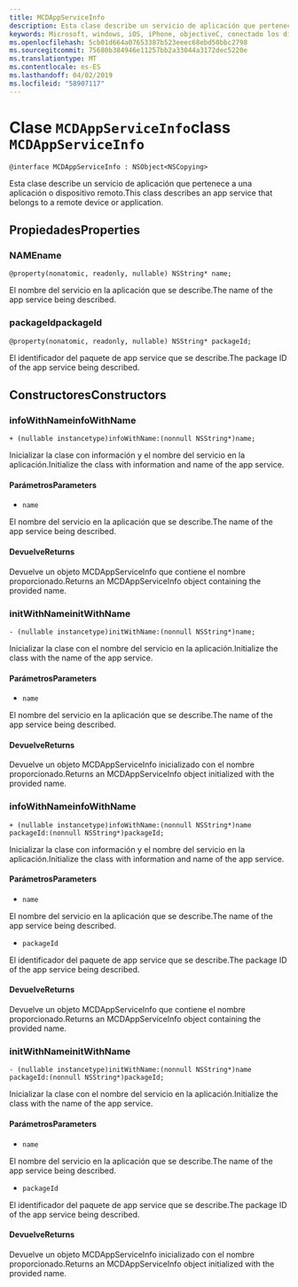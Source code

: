 ```yaml
---
title: MCDAppServiceInfo
description: Esta clase describe un servicio de aplicación que pertenece a una aplicación o dispositivo remoto.
keywords: Microsoft, windows, iOS, iPhone, objectiveC, conectado los dispositivos, proyecto Roma
ms.openlocfilehash: 5cb01d664a07653387b523eeec68ebd50bbc2798
ms.sourcegitcommit: 75680b384946e11257bb2a33044a3172dec5220e
ms.translationtype: MT
ms.contentlocale: es-ES
ms.lasthandoff: 04/02/2019
ms.locfileid: "58907117"
---
```

# <a name="class-mcdappserviceinfo"></a><span data-ttu-id="a996c-104">Clase `MCDAppServiceInfo`</span><span class="sxs-lookup"><span data-stu-id="a996c-104">class `MCDAppServiceInfo`</span></span> 

```
@interface MCDAppServiceInfo : NSObject<NSCopying>
```  

<span data-ttu-id="a996c-105">Esta clase describe un servicio de aplicación que pertenece a una aplicación o dispositivo remoto.</span><span class="sxs-lookup"><span data-stu-id="a996c-105">This class describes an app service that belongs to a remote device or application.</span></span>

## <a name="properties"></a><span data-ttu-id="a996c-106">Propiedades</span><span class="sxs-lookup"><span data-stu-id="a996c-106">Properties</span></span>

### <a name="name"></a><span data-ttu-id="a996c-107">NAME</span><span class="sxs-lookup"><span data-stu-id="a996c-107">name</span></span>
`@property(nonatomic, readonly, nullable) NSString* name;`

<span data-ttu-id="a996c-108">El nombre del servicio en la aplicación que se describe.</span><span class="sxs-lookup"><span data-stu-id="a996c-108">The name of the app service being described.</span></span>

### <a name="packageid"></a><span data-ttu-id="a996c-109">packageId</span><span class="sxs-lookup"><span data-stu-id="a996c-109">packageId</span></span>
`@property(nonatomic, readonly, nullable) NSString* packageId;`

<span data-ttu-id="a996c-110">El identificador del paquete de app service que se describe.</span><span class="sxs-lookup"><span data-stu-id="a996c-110">The package ID of the app service being described.</span></span>

## <a name="constructors"></a><span data-ttu-id="a996c-111">Constructores</span><span class="sxs-lookup"><span data-stu-id="a996c-111">Constructors</span></span>

### <a name="infowithname"></a><span data-ttu-id="a996c-112">infoWithName</span><span class="sxs-lookup"><span data-stu-id="a996c-112">infoWithName</span></span>
`+ (nullable instancetype)infoWithName:(nonnull NSString*)name;`

<span data-ttu-id="a996c-113">Inicializar la clase con información y el nombre del servicio en la aplicación.</span><span class="sxs-lookup"><span data-stu-id="a996c-113">Initialize the class with information and name of the app service.</span></span>

#### <a name="parameters"></a><span data-ttu-id="a996c-114">Parámetros</span><span class="sxs-lookup"><span data-stu-id="a996c-114">Parameters</span></span> 
* `name` 

<span data-ttu-id="a996c-115">El nombre del servicio en la aplicación que se describe.</span><span class="sxs-lookup"><span data-stu-id="a996c-115">The name of the app service being described.</span></span>

#### <a name="returns"></a><span data-ttu-id="a996c-116">Devuelve</span><span class="sxs-lookup"><span data-stu-id="a996c-116">Returns</span></span>
<span data-ttu-id="a996c-117">Devuelve un objeto MCDAppServiceInfo que contiene el nombre proporcionado.</span><span class="sxs-lookup"><span data-stu-id="a996c-117">Returns an MCDAppServiceInfo object containing the provided name.</span></span>

### <a name="initwithname"></a><span data-ttu-id="a996c-118">initWithName</span><span class="sxs-lookup"><span data-stu-id="a996c-118">initWithName</span></span>
`- (nullable instancetype)initWithName:(nonnull NSString*)name;`

<span data-ttu-id="a996c-119">Inicializar la clase con el nombre del servicio en la aplicación.</span><span class="sxs-lookup"><span data-stu-id="a996c-119">Initialize the class with the name of the app service.</span></span>

#### <a name="parameters"></a><span data-ttu-id="a996c-120">Parámetros</span><span class="sxs-lookup"><span data-stu-id="a996c-120">Parameters</span></span> 
* `name` 

<span data-ttu-id="a996c-121">El nombre del servicio en la aplicación que se describe.</span><span class="sxs-lookup"><span data-stu-id="a996c-121">The name of the app service being described.</span></span>

#### <a name="returns"></a><span data-ttu-id="a996c-122">Devuelve</span><span class="sxs-lookup"><span data-stu-id="a996c-122">Returns</span></span>
<span data-ttu-id="a996c-123">Devuelve un objeto MCDAppServiceInfo inicializado con el nombre proporcionado.</span><span class="sxs-lookup"><span data-stu-id="a996c-123">Returns an MCDAppServiceInfo object initialized with the provided name.</span></span>

### <a name="infowithname"></a><span data-ttu-id="a996c-124">infoWithName</span><span class="sxs-lookup"><span data-stu-id="a996c-124">infoWithName</span></span>
`+ (nullable instancetype)infoWithName:(nonnull NSString*)name packageId:(nonnull NSString*)packageId;`

<span data-ttu-id="a996c-125">Inicializar la clase con información y el nombre del servicio en la aplicación.</span><span class="sxs-lookup"><span data-stu-id="a996c-125">Initialize the class with information and name of the app service.</span></span>

#### <a name="parameters"></a><span data-ttu-id="a996c-126">Parámetros</span><span class="sxs-lookup"><span data-stu-id="a996c-126">Parameters</span></span> 
* `name` 

<span data-ttu-id="a996c-127">El nombre del servicio en la aplicación que se describe.</span><span class="sxs-lookup"><span data-stu-id="a996c-127">The name of the app service being described.</span></span>

* `packageId` 

<span data-ttu-id="a996c-128">El identificador del paquete de app service que se describe.</span><span class="sxs-lookup"><span data-stu-id="a996c-128">The package ID of the app service being described.</span></span>

#### <a name="returns"></a><span data-ttu-id="a996c-129">Devuelve</span><span class="sxs-lookup"><span data-stu-id="a996c-129">Returns</span></span>
<span data-ttu-id="a996c-130">Devuelve un objeto MCDAppServiceInfo que contiene el nombre proporcionado.</span><span class="sxs-lookup"><span data-stu-id="a996c-130">Returns an MCDAppServiceInfo object containing the provided name.</span></span>

### <a name="initwithname"></a><span data-ttu-id="a996c-131">initWithName</span><span class="sxs-lookup"><span data-stu-id="a996c-131">initWithName</span></span>
`- (nullable instancetype)initWithName:(nonnull NSString*)name packageId:(nonnull NSString*)packageId;`

<span data-ttu-id="a996c-132">Inicializar la clase con el nombre del servicio en la aplicación.</span><span class="sxs-lookup"><span data-stu-id="a996c-132">Initialize the class with the name of the app service.</span></span>

#### <a name="parameters"></a><span data-ttu-id="a996c-133">Parámetros</span><span class="sxs-lookup"><span data-stu-id="a996c-133">Parameters</span></span> 
* `name` 

<span data-ttu-id="a996c-134">El nombre del servicio en la aplicación que se describe.</span><span class="sxs-lookup"><span data-stu-id="a996c-134">The name of the app service being described.</span></span>

* `packageId` 

<span data-ttu-id="a996c-135">El identificador del paquete de app service que se describe.</span><span class="sxs-lookup"><span data-stu-id="a996c-135">The package ID of the app service being described.</span></span>

#### <a name="returns"></a><span data-ttu-id="a996c-136">Devuelve</span><span class="sxs-lookup"><span data-stu-id="a996c-136">Returns</span></span>
<span data-ttu-id="a996c-137">Devuelve un objeto MCDAppServiceInfo inicializado con el nombre proporcionado.</span><span class="sxs-lookup"><span data-stu-id="a996c-137">Returns an MCDAppServiceInfo object initialized with the provided name.</span></span>
